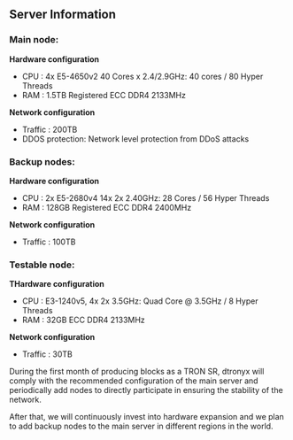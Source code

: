## Server Information
### Main node:
**Hardware configuration**
* CPU		: 4x E5-4650v2 40 Cores x 2.4/2.9GHz: 40 cores / 80 Hyper Threads
* RAM		: 1.5TB Registered ECC DDR4 2133MHz

**Network configuration**
* Traffic	: 200TB
* DDOS protection: Network level protection from DDoS attacks

### Backup nodes:
**Hardware configuration**
* CPU		: 2x E5-2680v4 14x 2x 2.40GHz: 28 Cores / 56 Hyper Threads
* RAM		: 128GB Registered ECC DDR4 2400MHz

**Network configuration**
* Traffic	: 100TB

### Testable node:
**THardware configuration**
* CPU		: E3-1240v5, 4x 2x 3.5GHz: Quad Core @ 3.5GHz / 8 Hyper Threads
* RAM		: 32GB ECC DDR4 2133MHz

**Network configuration**
* Traffic	: 30TB


During the first month of producing blocks as a TRON SR, dtronyx will comply with the recommended configuration of the main server and periodically add nodes to directly participate in ensuring the stability of the network.

After that, we will continuously invest into hardware expansion and we plan to add backup nodes to the main server in different regions in the world.